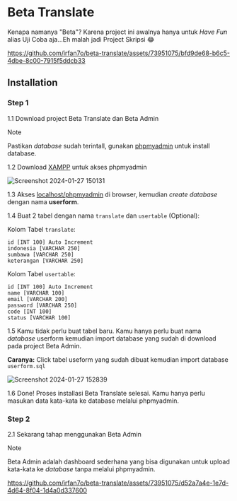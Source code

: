 <h1>Beta Translate</h1>
<p>Kenapa namanya "Beta"? Karena project ini awalnya hanya untuk <i>Have Fun</i> alias Uji Coba aja...Eh malah jadi Project Skripsi 😂</p>

https://github.com/irfan7o/beta-translate/assets/73951075/bfd9de68-b6c5-4dbe-8c00-7915f5ddcb33

<h2>Installation</h2>

<h3>Step 1</h3>

1.1 Download project Beta Translate dan Beta Admin

> [!NOTE]
> Pastikan <i>database</i> sudah terintall, gunakan [phpmyadmin](http://localhost/phpmyadmin/) untuk install database.

1.2 Download [XAMPP](https://www.apachefriends.org/download.html) untuk akses phpmyadmin

![Screenshot 2024-01-27 150131](https://github.com/irfan7o/beta-translate/assets/73951075/3b6a345c-5b89-46ed-9304-4bd4e2248d10)

1.3 Akses [localhost/phpmyadmin](http://localhost/phpmyadmin) di browser, kemudian <i>create database</i> dengan nama <b>userform</b>.

1.4 Buat 2 tabel dengan nama ```translate``` dan ```usertable``` (Optional):

Kolom Tabel ```translate```:

    id [INT 100] Auto Increment 
    indonesia [VARCHAR 250]
    sumbawa [VARCHAR 250]
    keterangan [VARCHAR 250]

Kolom Tabel ```usertable```:

    id [INT 100] Auto Increment 
    name [VARCHAR 100]
    email [VARCHAR 200]
    password [VARCHAR 250]
    code [INT 100]
    status [VARCHAR 100]

1.5 Kamu tidak perlu buat tabel baru. Kamu hanya perlu buat nama <i>database</i> userform kemudian import database yang sudah di download pada project Beta Admin.


<b>Caranya:</b> Click tabel useform yang sudah dibuat kemudian import database ```userform.sql```

![Screenshot 2024-01-27 152839](https://github.com/irfan7o/beta-translate/assets/73951075/cdbccdfd-43c7-4596-819f-5f3fea501353)

1.6 Done! Proses installasi Beta Translate selesai. Kamu hanya perlu masukan data kata-kata ke database melalui phpmyadmin.

<h3>Step 2</h3>

2.1 Sekarang tahap menggunakan Beta Admin

> [!NOTE]
> Beta Admin adalah dashboard sederhana yang bisa digunakan untuk upload kata-kata ke <i>database</i> tanpa melalui phpmyadmin.

https://github.com/irfan7o/beta-translate/assets/73951075/d52a7a4e-1e7d-4d64-8f04-1d4a0d337600


